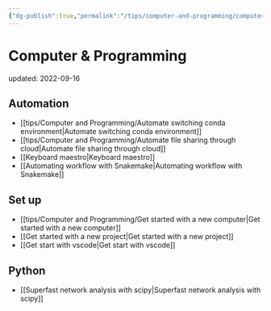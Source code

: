 ```yaml
---
{"dg-publish":true,"permalink":"/tips/computer-and-programming/computer-and-programming/","dgHomeLink":true,"dgPassFrontmatter":false}
---
```



# Computer & Programming
updated: 2022-09-16


## Automation 
- [[tips/Computer and Programming/Automate switching conda environment|Automate switching conda environment]]
- [[tips/Computer and Programming/Automate file sharing through cloud|Automate file sharing through cloud]]
- [[Keyboard maestro|Keyboard maestro]]
- [[Automating workflow with Snakemake|Automating workflow with Snakemake]]


## Set up
- [[tips/Computer and Programming/Get started with a new computer|Get started with a new computer]]
- [[Get started with a new project|Get started with a new project]]
- [[Get start with vscode|Get start with vscode]]

## Python
- [[Superfast network analysis with scipy|Superfast network analysis with scipy]]




